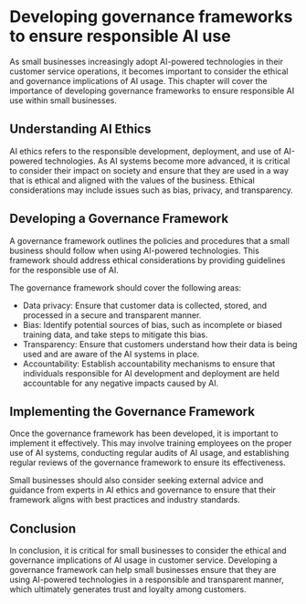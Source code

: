 Developing governance frameworks to ensure responsible AI use
======================================================================================================================================

As small businesses increasingly adopt AI-powered technologies in their customer service operations, it becomes important to consider the ethical and governance implications of AI usage. This chapter will cover the importance of developing governance frameworks to ensure responsible AI use within small businesses.

Understanding AI Ethics
-----------------------

AI ethics refers to the responsible development, deployment, and use of AI-powered technologies. As AI systems become more advanced, it is critical to consider their impact on society and ensure that they are used in a way that is ethical and aligned with the values of the business. Ethical considerations may include issues such as bias, privacy, and transparency.

Developing a Governance Framework
---------------------------------

A governance framework outlines the policies and procedures that a small business should follow when using AI-powered technologies. This framework should address ethical considerations by providing guidelines for the responsible use of AI.

The governance framework should cover the following areas:

* Data privacy: Ensure that customer data is collected, stored, and processed in a secure and transparent manner.
* Bias: Identify potential sources of bias, such as incomplete or biased training data, and take steps to mitigate this bias.
* Transparency: Ensure that customers understand how their data is being used and are aware of the AI systems in place.
* Accountability: Establish accountability mechanisms to ensure that individuals responsible for AI development and deployment are held accountable for any negative impacts caused by AI.

Implementing the Governance Framework
-------------------------------------

Once the governance framework has been developed, it is important to implement it effectively. This may involve training employees on the proper use of AI systems, conducting regular audits of AI usage, and establishing regular reviews of the governance framework to ensure its effectiveness.

Small businesses should also consider seeking external advice and guidance from experts in AI ethics and governance to ensure that their framework aligns with best practices and industry standards.

Conclusion
----------

In conclusion, it is critical for small businesses to consider the ethical and governance implications of AI usage in customer service. Developing a governance framework can help small businesses ensure that they are using AI-powered technologies in a responsible and transparent manner, which ultimately generates trust and loyalty among customers.
